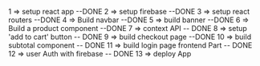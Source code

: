 1 => setup react app  --DONE
2 => setup firebase  --DONE
3 => setup react routers --DONE
4 => Build navbar --DONE
5 => build banner --DONE
6 => Build a product component --DONE
7 => context API -- DONE
8 => setup 'add to cart' button -- DONE
9 => build checkout page --DONE
10 => build subtotal component -- DONE
11 => build login page frontend Part -- DONE
12 => user Auth with firebase -- DONE
13 => deploy App



